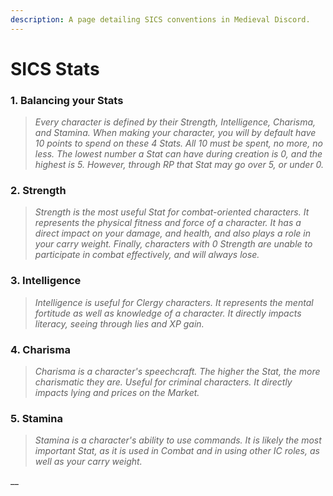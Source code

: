 ```yaml
---
description: A page detailing SICS conventions in Medieval Discord.
---
```


# SICS Stats

### 1. Balancing your Stats

> _Every character is defined by their Strength, Intelligence, Charisma, and Stamina. When making your character, you will by default have 10 points to spend on these 4 Stats. All 10 must be spent, no more, no less. The lowest number a Stat can have during creation is 0, and the highest is 5. However, through RP that Stat may go over 5, or under 0._

### 2. Strength

> _Strength is the most useful Stat for combat-oriented characters. It represents the physical fitness and force of a character. It has a direct impact on your damage, and health, and also plays a role in your carry weight. Finally, characters with 0 Strength are unable to participate in combat effectively, and will always lose._

### 3. Intelligence

> _Intelligence is useful for Clergy characters. It represents the mental fortitude as well as knowledge of a character. It directly impacts literacy, seeing through lies and XP gain._

### 4. Charisma

> _Charisma is a character's speechcraft. The higher the Stat, the more charismatic they are. Useful for criminal characters. It directly impacts lying and prices on the Market._

### 5. Stamina

> _Stamina is a character's ability to use commands. It is likely the most important Stat, as it is used in Combat and in using other IC roles, as well as your carry weight._

\_\_

